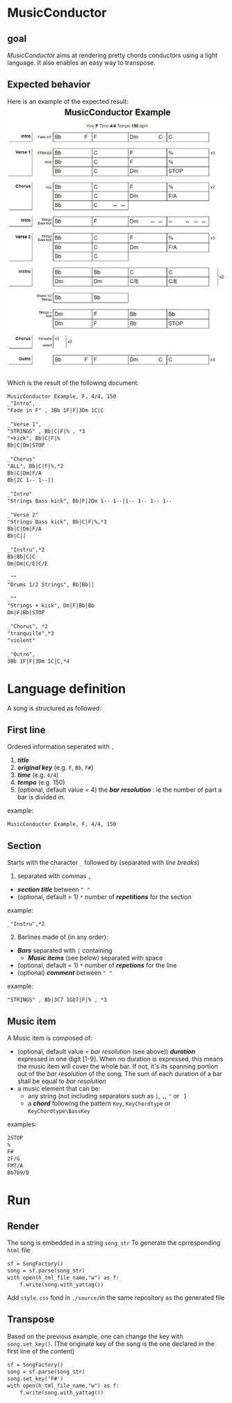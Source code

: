 # MusicConductor
## goal
*MusicConductor* aims at rendering pretty chords conductors using a light language.
It also enables an easy way to transpose.
## Expected behavior
Here is an example of the expected result:
![example](./doc/MusicConductor_Example.JPG)

Which is the result of the following document:
```
MusicConductor Example, F, 4/4, 150
_"Intro",
"Fade in F" , 3Bb 1F|F|3Dm 1C|C 

_"Verse 1", 
"STRINGS" , Bb|C|F|% , *3
"+kick", Bb|C|F|%
Bb|C|Dm|STOP

_"Chorus"
"ALL", Bb|C|F|%,*2
Bb|C|Dm|F/A
Bb|2C 1-- 1--||

_"Intro"
"Strings Bass kick", Bb|F|2Dm 1-- 1--|1-- 1-- 1-- 1--

_"Verse 2"
"Strings Bass kick", Bb|C|F|%,*3
Bb|C|Dm|F/A
Bb|C||

_"Instru",*2
Bb|Bb|C|C
Dm|Dm|C/E|C/E

_""
"Drums 1/2 Strings", Bb|Bb||

_""
"Strings + kick", Dm|F|Bb|Bb
Dm|F|Bb|STOP

_"Chorus", *2
"tranquille",*3
"violent"

_"Outro",
3Bb 1F|F|3Dm 1C|C,*4
```
# Language definition
A song is structured as followed:
## First line
Ordered information seperated with `,`
  1. ***title***
  2. ***original key*** (e.g. `F`, `Bb`, `F#`)
  3. ***time*** (e.g. `4/4`)
  4. ***tempo*** (e.g. 150)
  5. (optional, default value = 4) the ***bar resolution*** : ie the number of part a bar is divided in.
  
  example:
  ```
  MusicConductor Example, F, 4/4, 150
  ```

## Section
Starts with the character `_` followed by (separated with *line breaks*)
1. separated with commas `,`
  * ***section title*** between `" "`
  * (optional, default = 1) `*` number of ***repetitions*** for the section

example:

```
_"Instru",*2
```

2. Barlines made of (in any order):
  * ***Bars*** separated with `|` containing 
    * ***Music items*** (see below) separated with space
  * (optional, default = 1) `*` number of ***repetions*** for the line
  * (optional) ***comment*** between `" "`
    
example:

```
"STRINGS" , Bb|3C7 1Gb7|F|% , *3
```

## Music item
A Music item is composed of:
* (optional, default value = *bar resolution* (see above)) ***duration*** expressed in one digit [1-9]. When no duration is expressed, this means the music item will cover the whole bar. If not, it's its spanning portion out of the *bar resolution* of the song. The sum of each duration of a bar shall be equal to *bar resolution*
*  a music element that can be:
    * any string (not including separators such as `|`, `,`, `"` or ` `)
    * a ***chord*** following the pattern `Key`, `KeyChordtype` or `KeyChordtype\BassKey`

examples:
```
2STOP
%
F#
2F/G
FM7/A
Bb7b9/D
```

# Run
## Render
The song is embedded in a string `song_str`
To generate the cprresponding `html` file
```
sf = SongFactory()
song = sf.parse(song_str)
with open(h_tml_file_name,"w") as f:
    f.write(song.with_yattag())
```
Add `style.css` fond in `./source/`in the same repository as the generated file
## Transpose
Based on the previous example, one can change the key with `song.set_key()`. (The originate key of the song is the one declared in the first line of the content)
```
sf = SongFactory()
song = sf.parse(song_str)
song.set_key('F#')
with open(h_tml_file_name,"w") as f:
    f.write(song.with_yattag())
```
